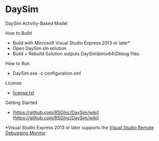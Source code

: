 # DaySim

DaySim Activity-Based Model

How to Build 
-  Build with Microsoft Visual Studio Express 2013 or later*  
-  Open DaySim.sln solution  
-  Build + Rebuild Solution outputs DaySim\bin\x64\Debug files  

How to Run
-  DaySim.exe -c configuration.xml  

License
-  [license.txt](license.txt)  

Getting Started
-  [https://github.com/RSGInc/DaySim/wiki](https://github.com/RSGInc/DaySim/wiki)

*Visual Studio Express 2013 or later supports the [Visual Studio Remote Debugging Monitor](https://msdn.microsoft.com/en-us/library/y7f5zaaa.aspx)

